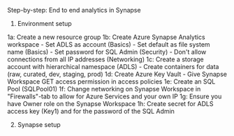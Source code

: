 Step-by-step: End to end analytics in Synapse

1. Environment setup

1a: Create a new resource group
1b: Create Azure Synapse Analytics workspace
    - Set ADLS as account (Basics)
    - Set default as file system name (Basics)
    - Set password for SQL Admin (Security)
    - Don't allow connections from all IP addresses (Networking)
1c: Create a storage account with hierarchical namespace (ADLS)
    - Create containers for data (raw, curated, dev, staging, prod)
1d: Create Azure Key Vault
    - Give Synapse Workspace GET access permission in access policies
1e: Create an SQL Pool (SQLPool01)
1f: Change networking on Synapse Workspace in "Firewalls"-tab to allow for Azure Services and your own IP
1g: Ensure you have Owner role on the Synapse Workspace
1h: Create secret for ADLS access key (Key1) and for the password of the SQL Admin

2. Synapse setup

